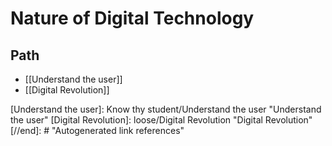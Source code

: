 # Nature of Digital Technology

## Path

- [[Understand the user]]
- [[Digital Revolution]]

[//begin]: # "Autogenerated link references for markdown compatibility"
[Understand the user]: Know thy student/Understand the user "Understand the user"
[Digital Revolution]: loose/Digital Revolution "Digital Revolution"
[//end]: # "Autogenerated link references"
